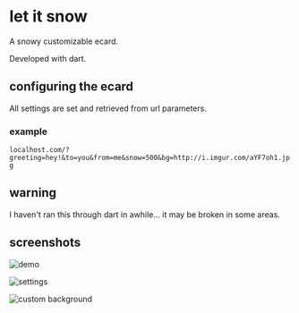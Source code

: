 # let it snow

A snowy customizable ecard.

Developed with dart.


## configuring the ecard

All settings are set and retrieved from url parameters.

### example
`localhost.com/?greeting=hey!&to=you&from=me&snow=500&bg=http://i.imgur.com/aYF7oh1.jpg`



## warning

I haven't ran this through dart in awhile... it may be broken in some areas.



## screenshots

![demo](https://cloud.githubusercontent.com/assets/1631044/4585987/aa6321b4-500e-11e4-9a43-8d24a00e980e.png)

![settings](https://cloud.githubusercontent.com/assets/1631044/4585989/ac3d96c2-500e-11e4-8c75-3e6346361947.png)

![custom background](https://cloud.githubusercontent.com/assets/1631044/4586004/d291d66c-500e-11e4-85c2-18341175e964.png)

